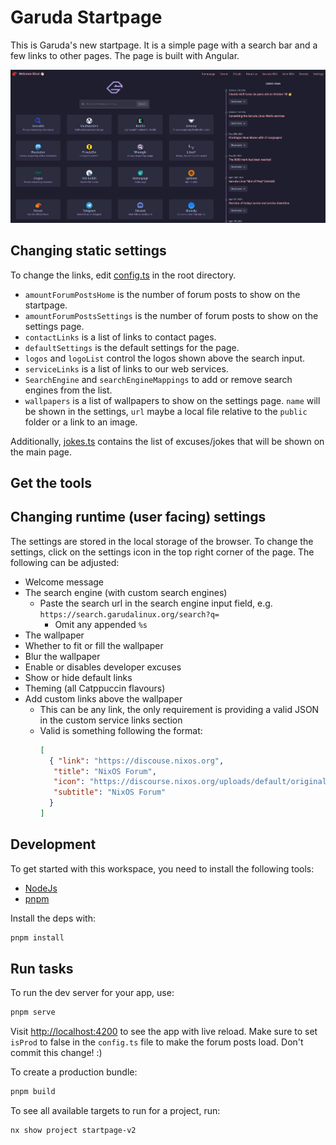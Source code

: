 # Garuda Startpage

This is Garuda's new startpage.
It is a simple page with a search bar and a few links to other pages.
The page is built with Angular.

<img src="/assets/startpage.png" alt="Startpage picture">

## Changing static settings

To change the links, edit [config.ts](./config.ts) in the root directory.

- `amountForumPostsHome` is the number of forum posts to show on the startpage.
- `amountForumPostsSettings` is the number of forum posts to show on the settings page.
- `contactLinks` is a list of links to contact pages.
- `defaultSettings` is the default settings for the page.
- `logos` and `logoList` control the logos shown above the search input.
- `serviceLinks` is a list of links to our web services.
- `SearchEngine` and `searchEngineMappings` to add or remove search engines from the list.
- `wallpapers` is a list of wallpapers to show on the settings page. `name` will be shown in the settings, `url` maybe a
  local file relative to the `public` folder or a link to an image.

Additionally,
[jokes.ts](./src/app/jokes/jokes.ts) contains the list of excuses/jokes that will be shown on the main page.

## Get the tools

## Changing runtime (user facing) settings

The settings are stored in the local storage of the browser.
To change the settings, click on the settings icon in the top right corner of the page.
The following can be adjusted:

- Welcome message
- The search engine (with custom search engines)
    - Paste the search url in the search engine input field, e.g. `https://search.garudalinux.org/search?q=`
        - Omit any appended `%s`
- The wallpaper
- Whether to fit or fill the wallpaper
- Blur the wallpaper
- Enable or disables developer excuses
- Show or hide default links
- Theming (all Catppuccin flavours)
- Add custom links above the wallpaper
    - This can be any link, the only requirement is providing a valid JSON in the custom service links section
    - Valid is something following the format:
      ```json
      [
        { "link": "https://discouse.nixos.org",    
         "title": "NixOS Forum",
         "icon": "https://discourse.nixos.org/uploads/default/original/2X/c/cb4fe584627b37e7c1d5424e9cec0bb30fdb6c4d.png",     
         "subtitle": "NixOS Forum"   
        }
      ]
      ```

## Development

To get started with this workspace, you need to install the following tools:

- [NodeJs](https://nodejs.org/en/)
- [pnpm](https://pnpm.io/)

Install the deps with:

```sh
pnpm install
```

## Run tasks

To run the dev server for your app, use:

```sh
pnpm serve
```

Visit [http://localhost:4200](http://localhost:4200) to see the app with live reload.
Make sure to set `isProd` to false in the `config.ts` file to make the forum posts load.
Don't commit this change! :) 

To create a production bundle:

```sh
pnpm build
```

To see all available targets to run for a project, run:

```sh
nx show project startpage-v2
```
